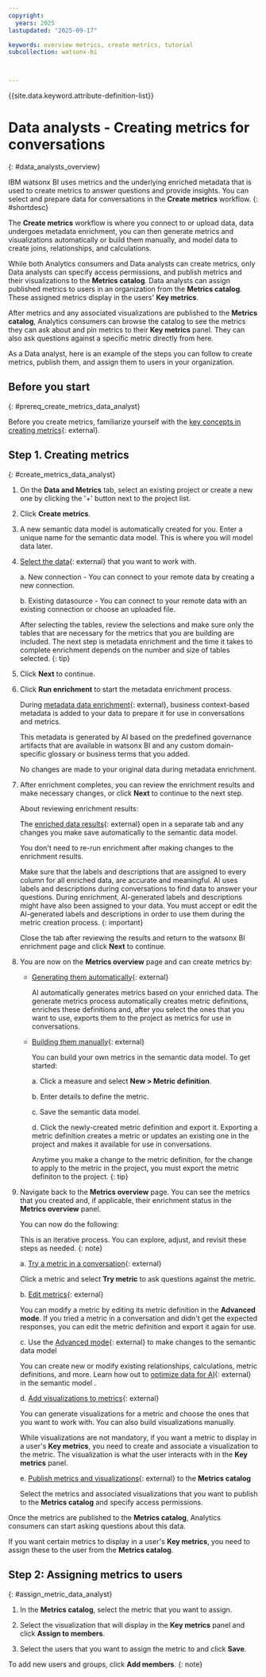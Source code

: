 ```yaml
---
copyright:
  years: 2025
lastupdated: "2025-09-17"

keywords: overview metrics, create metrics, tutorial
subcollection: watsonx-bi



---
```


{{site.data.keyword.attribute-definition-list}}


# Data analysts - Creating metrics for conversations 
{: #data_analysts_overview}

IBM watsonx BI uses metrics and the underlying enriched metadata that is used to create metrics to answer questions and provide insights. You can select and prepare data for conversations in the **Create metrics** workflow. {: #shortdesc}

The **Create metrics** workflow is where you connect to or upload data, data undergoes metadata enrichment, you can then generate metrics and visualizations automatically or build them manually, and model data to create joins, relationships, and calculations.  

While both Analytics consumers and Data analysts can create metrics, only Data analysts can specify access permissions, and publish metrics and their visualizations to the **Metrics catalog**. Data analysts can assign published metrics to users in an organization from the **Metrics catalog**. These assigned metrics display in the users' **Key metrics**.

After metrics and any associated visualizations are published to the **Metrics catalog**, Analytics consumers can browse the catalog to see the metrics they can ask about and pin metrics to their **Key metrics** panel. They can also ask questions against a specific metric directly from here. 

As a Data analyst, here is an example of the steps you can follow to create metrics, publish them, and assign them to users in your organization.

## Before you start
{: #prereq_create_metrics_data_analyst}

Before you create metrics, familiarize yourself with the [key concepts in creating metrics](/docs/watsonx-bi?topic=watsonx-bi-concepts){: external}.


## Step 1. Creating metrics
{: #create_metrics_data_analyst}

1. On the **Data and Metrics** tab, select an existing project or create a new one by clicking the '+' button next to the project list. 

2. Click **Create metrics**. 

3. A new semantic data model is automatically created for you. Enter a unique name for the semantic data model. This is where you will model data later. 

4. [Select the data](/docs/watsonx-bi?topic=watsonx-bi-select){: external} that you want to work with. 

   a. New connection - You can connect to your remote data by creating a new connection. 
   
   b. Existing datasource - You can connect to your remote data with an existing connection or choose an uploaded file. 

   After selecting the tables, review the selections and make sure only the tables that are necessary for the metrics that you are building are included. The next step is metadata enrichment and the time it takes to complete enrichment depends on the number and size of tables selected. 
   {: tip}

5. Click **Next** to continue.

6. Click **Run enrichment** to start the metadata enrichment process. 

   During [metadata data enrichment](/docs/watsonx-bi?topic=watsonx-bi-enrich){: external}, business context-based metadata is added to your data to prepare it for use in conversations and metrics. 
  
   This metadata is generated by AI based on the predefined governance artifacts that are available in watsonx BI and any custom domain-specific glossary or business terms that you added.
  
   No changes are made to your original data during metadata enrichment. 

7. After enrichment completes, you can review the enrichment results and make necessary changes, or click **Next** to continue to the next step. 

   About reviewing enrichment results:

   The [enriched data results](/docs/watsonx-bi?topic=watsonx-bi-review){: external} open in a separate tab and any changes you make save automatically to the semantic data model. 

   You don't need to re-run enrichment after making changes to the enrichment results. 

   Make sure that the labels and descriptions that are assigned to every column for all enriched data, are accurate and meaningful. AI uses labels and descriptions during conversations to find data to answer your questions. During enrichment, AI-generated labels and descriptions might have also been assigned to your data. You must accept or edit the AI-generated labels and descriptions in order to use them during the metric creation process.
   {: important}

   Close the tab after reviewing the results and return to the watsonx BI enrichment page and click **Next** to continue. 


8. You are now on the **Metrics overview** page and can create metrics by:

   - [Generating them automatically](/docs/watsonx-bi?topic=watsonx-bi-generate_metrics){: external} 

      AI automatically generates metrics based on your enriched data. The generate metrics process automatically creates metric definitions, enriches these definitions and, after you select the ones that you want to use, exports them to the project as metrics for use in conversations. 

   - [Building them manually](/docs/watsonx-bi?topic=watsonx-bi-advanced_mode){: external} 

      You can build your own metrics in the semantic data model. To get started: 
      
      a. Click a measure and select **New > Metric definition**. 

      b. Enter details to define the metric.
      
      c. Save the semantic data model.

      d. Click the newly-created metric definition and export it. Exporting a metric definition creates a metric or updates an existing one in the project and makes it available for use in conversations.

      Anytime you make a change to the metric definition, for the change to apply to the metric in the project, you must export the metric definiton to the project.
      {: tip}
   
9. Navigate back to the **Metrics overview** page. You can see the metrics that you created and, if applicable, their enrichment status in the **Metrics overview** panel. 

   You can now do the following:

   This is an iterative process. You can explore, adjust, and revisit these steps as needed.
   {: note}

   a. [Try a metric in a conversation](/docs/watsonx-bi?topic=watsonx-bi-try_metrics){: external} 
   
   Click a metric and select **Try metric** to ask questions against the metric. 

   b. [Edit metrics](/docs/watsonx-bi?topic=watsonx-bi-edit_metrics){: external} 
   
   You can modify a metric by editing its metric definition in the **Advanced mode**. If you tried a metric in a conversation and didn't get the expected responses, you can edit the metric definition and export it again for use. 

   c. Use the [Advanced mode](/docs/watsonx-bi?topic=watsonx-bi-advanced_mode_model_data){: external} to make changes to the semantic data model

   
   You can create new or modify existing relationships, calculations, metric definitions, and more. Learn how out to [optimize data for AI](/docs/watsonx-bi?topic=watsonx-bi-best_practices){: external} in the semantic model . 

   d. [Add visualizations to metrics](/docs/watsonx-bi?topic=watsonx-bi-add_viz_metrics){: external}  
   
   You can generate visualizations for a metric and choose the ones that you want to work with. You can also build visualizations manually. 
   
   While visualizations are not mandatory, if you want a metric to display in a user's **Key metrics**, you need to create and associate a visualization to the metric. The visualization is what the user interacts with in the **Key metrics** panel.

   e. [Publish metrics and visualizations](/docs/watsonx-bi?topic=watsonx-bi-publish_metrics){: external} to the **Metrics catalog** 
   
   Select the metrics and associated visualizations that you want to publish to the **Metrics catalog** and specify access permissions.

Once the metrics are published to the **Metrics catalog**, Analytics consumers can start asking questions about this data.

If you want certain metrics to display in a user's **Key metrics**, you need to assign these to the user from the **Metrics catalog**.    


## Step 2: Assigning metrics to users 
{: #assign_metric_data_analyst}

1. In the **Metrics catalog**, select the metric that you want to assign.

2. Select the visualization that will display in the **Key metrics** panel and click **Assign to members**.

3. Select the users that you want to assign the metric to and click **Save**. 

  To add new users and groups, click **Add members**.
  {: note}
